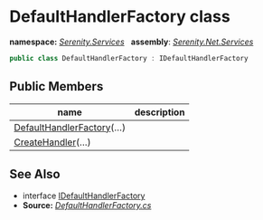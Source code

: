 # DefaultHandlerFactory class
**namespace:** *[Serenity.Services](../README.md#serenity.services-namespace)*   **assembly**: *[Serenity.Net.Services](../README.md)*

```csharp
public class DefaultHandlerFactory : IDefaultHandlerFactory
```

## Public Members

| name | description |
| --- | --- |
| [DefaultHandlerFactory](DefaultHandlerFactory/DefaultHandlerFactory.md)(…) |  |
| [CreateHandler](DefaultHandlerFactory/CreateHandler.md)(…) |  |

## See Also

* interface [IDefaultHandlerFactory](IDefaultHandlerFactory.md)
* **Source:** *[DefaultHandlerFactory.cs](https://github.com/serenity-is/Serenity/blob/master/src/Serenity.Net.Services/RequestHandlers/Handler/DefaultHandlerFactory.cs)*